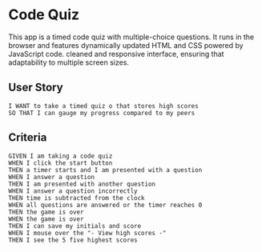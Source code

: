 # Code Quiz

This app is a timed code quiz with multiple-choice questions. It runs in the browser and features dynamically updated HTML and CSS powered by JavaScript code. cleaned and  responsive interface, ensuring that adaptability to multiple screen sizes.

## User Story

```
I WANT to take a timed quiz o that stores high scores
SO THAT I can gauge my progress compared to my peers
```

## Criteria

```
GIVEN I am taking a code quiz
WHEN I click the start button
THEN a timer starts and I am presented with a question
WHEN I answer a question
THEN I am presented with another question
WHEN I answer a question incorrectly
THEN time is subtracted from the clock
WHEN all questions are answered or the timer reaches 0
THEN the game is over
WHEN the game is over
THEN I can save my initials and score
WHEN I mouse over the "- View high scores -"
THEN I see the 5 five highest scores
```

